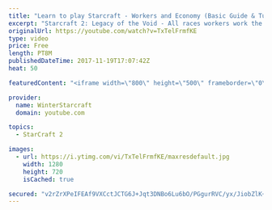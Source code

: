 ```yaml
---
title: "Learn to play Starcraft - Workers and Economy (Basic Guide & Tutorial)"
excerpt: "Starcraft 2: Legacy of the Void - All races workers work the same (mule notwithstanding!)  Wiki on mining: http://wiki.teamliquid.net/starcraft2/Mining_Minerals"
originalUrl: https://youtube.com/watch?v=TxTelFrmfKE
type: video
price: Free
length: PT8M
publishedDateTime: 2017-11-19T17:07:42Z
heat: 50

featuredContent: "<iframe width=\"800\" height=\"500\" frameborder=\"0\" src=\"https://www.youtube.com/embed/TxTelFrmfKE\" allow=\"accelerometer; autoplay; encrypted-media; gyroscope; picture-in-picture\" allowfullscreen></iframe>"

provider:
  name: WinterStarcraft
  domain: youtube.com

topics:
  - StarCraft 2

images:
  - url: https://i.ytimg.com/vi/TxTelFrmfKE/maxresdefault.jpg
    width: 1280
    height: 720
    isCached: true

secured: "v2rZrXPeIFEAf9VXCctJCTG6J+Jqt3DNBo6Lu6bO/PGgurRVC/yx/JiobZlK+uuNZ40fD71qeBWK9x/bshia2ZFbP4GuXAdA6WCSUGaLQFx+IQT0ishCmA5IukWqF33QIWr7kQSGwWmxzj1bv25xcHPjfRpRXZgW1AZXrFNgiIkvUa3uBsu1D0tfWK/jH0Gv2279eRis8yckrmtEh9Q4x9NlgXDYRCCiThhbZzB3M9RwRYkbC5cAYS66kbF+UuCTyXGt+UN/LPRXB/ym9zGellQcLNGT1d6OswxP4fwcXUh/6js8TYpGwQcM8cuvZ2tTy4iVB0/Cg+vHPgVDLaLEvEs66qBOeDF4VqRpTwIa21yoZinKnDGwm2kwrFJZVnbrPDrKhY5UrcS13mge9aDuHmQgW+ve5nICo15Zu5bnA6A=;fmH7zT89zTBDCG0GQ7rtFg=="
---
```


